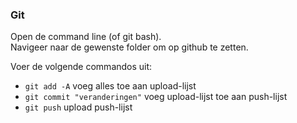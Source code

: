 ### Git

Open de command line (of git bash).<br/>
Navigeer naar de gewenste folder om op github te zetten.

Voer de volgende commandos uit:
- ``git add -A`` voeg alles toe aan upload-lijst
- ``git commit "veranderingen"`` voeg upload-lijst toe aan push-lijst
- ``git push`` upload push-lijst